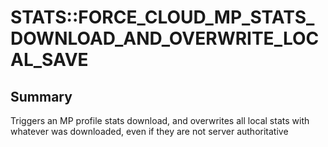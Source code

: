 # STATS::FORCE_CLOUD_MP_STATS_DOWNLOAD_AND_OVERWRITE_LOCAL_SAVE

## Summary
Triggers an MP profile stats download, and overwrites all local stats with whatever was downloaded, even if they are not server authoritative